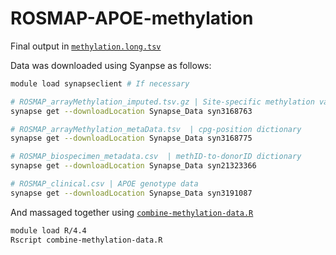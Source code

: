 # ROSMAP-APOE-methylation

Final output in [`methylation.long.tsv`](methylation.long.tsv)

Data was downloaded using Syanpse as follows:
```bash
module load synapseclient # If necessary

# ROSMAP_arrayMethylation_imputed.tsv.gz | Site-specific methylation values
synapse get --downloadLocation Synapse_Data syn3168763

# ROSMAP_arrayMethylation_metaData.tsv  | cpg-position dictionary
synapse get --downloadLocation Synapse_Data syn3168775

# ROSMAP_biospecimen_metadata.csv  | methID-to-donorID dictionary
synapse get --downloadLocation Synapse_Data syn21323366

# ROSMAP_clinical.csv | APOE genotype data
synapse get --downloadLocation Synapse_Data syn3191087
```

And massaged together using [`combine-methylation-data.R`](combine-methylation-data.R)
```bash
module load R/4.4
Rscript combine-methylation-data.R
```

